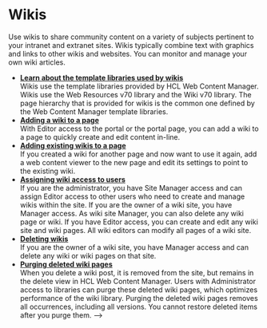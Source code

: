 # Wikis

Use wikis to share community content on a variety of subjects pertinent to your intranet and extranet sites. Wikis typically combine text with graphics and links to other wikis and websites. You can monitor and manage your own wiki articles.


-   **[Learn about the template libraries used by wikis](wiki_templates.md)**  
Wikis use the template libraries provided by HCL Web Content Manager. Wikis use the Web Resources v70 library and the Wiki v70 library. The page hierarchy that is provided for wikis is the common one defined by the Web Content Manager template libraries.
-   **[Adding a wiki to a page](wiki_add.md)**  
With Editor access to the portal or the portal page, you can add a wiki to a page to quickly create and edit content in-line.
-   **[Adding existing wikis to a page](wiki_add_existing.md)**  
If you created a wiki for another page and now want to use it again, add a web content viewer to the new page and edit its settings to point to the existing wiki.
-   **[Assigning wiki access to users](wiki_assign_access.md)**  
If you are the administrator, you have Site Manager access and can assign Editor access to other users who need to create and manage wikis within the site. If you are the owner of a wiki site, you have Manager access. As wiki site Manager, you can also delete any wiki page or wiki. If you have Editor access, you can create and edit any wiki site and wiki pages. All wiki editors can modify all pages of a wiki site.
-   **[Deleting wikis](wiki_delete.md)**  
If you are the owner of a wiki site, you have Manager access and can delete any wiki or wiki pages on that site.
-   **[Purging deleted wiki pages](wiki_delete_page.md)**  
When you delete a wiki post, it is removed from the site, but remains in the delete view in HCL Web Content Manager. Users with Administrator access to libraries can purge these deleted wiki pages, which optimizes performance of the wiki library. Purging the deleted wiki pages removes all occurrences, including all versions. You cannot restore deleted items after you purge them. -->


